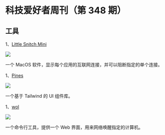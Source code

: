 # 科技爱好者周刊（第 348 期）

## 工具

1、[Little Snitch Mini](https://obdev.at/products/littlesnitch-mini/index.html)

![](https://cdn.beekka.com/blogimg/asset/202307/bg2023071301.webp)

一个 MacOS 软件，显示每个应用的互联网连接，并可以阻断指定的单个连接。

1、[Pines](https://github.com/thedevdojo/pines)

![](https://cdn.beekka.com/blogimg/asset/202307/bg2023071307.webp)

一个基于 Tailwind 的 UI 组件库。

1、[wol](https://github.com/Trugamr/wol)

![](https://cdn.beekka.com/blogimg/asset/202501/bg2025012509.webp)

一个命令行工具，提供一个 Web 界面，用来网络唤醒指定的计算机。
